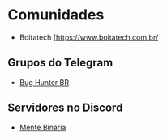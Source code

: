 # Comunidades

- Boitatech [https://www.boitatech.com.br/

## Grupos do Telegram

- [Bug Hunter BR](https://bughuntersbr.github.io/)

## Servidores no Discord

- [Mente Binária](http://menteb.in/discord)
